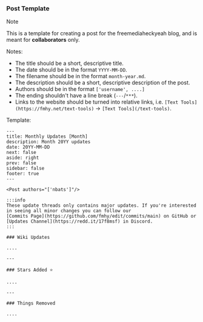 ### Post Template

> [!NOTE]
> This is a template for creating a post for the freemediaheckyeah blog, and is meant for **collaborators** only.

Notes:

- The title should be a short, descriptive title.
- The date should be in the format `YYYY-MM-DD`.
- The filename should be in the format `month-year.md`.
- The description should be a short, descriptive description of the post.
- Authors should be in the format `['username', ....]`
- The ending shouldn't have a line break (`---`/`***`).
- Links to the website should be turned into relative links, i.e. `[Text Tools](https://fmhy.net/text-tools)` -> `[Text Tools](/text-tools)`.

Template:
```
---
title: Monthly Updates [Month]
description: Month 20YY updates
date: 20YY-MM-DD
next: false
aside: right
prev: false
sidebar: false
footer: true
---

<Post authors="['nbats']"/>

:::info
These update threads only contains major updates. If you're interested
in seeing all minor changes you can follow our
[Commits Page](https://github.com/fmhy/edit/commits/main) on GitHub or
[Updates Channel](https://redd.it/17f8msf) in Discord.
:::

### Wiki Updates

....

---

### Stars Added ⭐

....

---

### Things Removed

....
```
